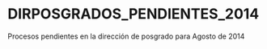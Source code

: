 DIRPOSGRADOS_PENDIENTES_2014
============================

Procesos pendientes en la dirección de posgrado para Agosto de 2014
